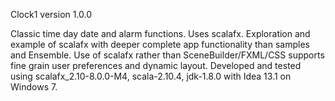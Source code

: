 Clock1 version 1.0.0

Classic time day date and alarm functions.
Uses scalafx.
Exploration and example of scalafx with deeper complete app functionality than samples and Ensemble.
Use of scalafx rather than SceneBuilder/FXML/CSS supports fine grain user preferences and dynamic layout.
Developed and tested using scalafx_2.10-8.0.0-M4, scala-2.10.4, jdk-1.8.0 with Idea 13.1 on Windows 7.
